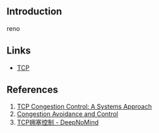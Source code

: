 ## Introduction




reno




## Links

- [TCP](/docs/CS/CN/TCP/TCP.md)

## References

1. [TCP Congestion Control: A Systems Approach](https://tcpcc.systemsapproach.org/intro.html)
2. [Congestion Avoidance and Control](https://ee.lbl.gov/papers/congavoid.pdf)
3. [TCP拥塞控制 - DeepNoMind](https://mp.weixin.qq.com/mp/appmsgalbum?__biz=MzU2MTgxODgwNA==&action=getalbum&album_id=2460055314927255553&scene=173&subscene=&sessionid=svr_aa1205af5b5&enterid=1736050086&from_msgid=2247485888&from_itemidx=1&count=3&nolastread=1#wechat_redirect)